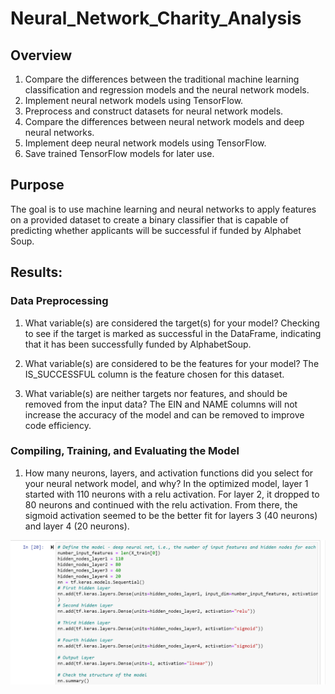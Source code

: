 # Neural_Network_Charity_Analysis


## Overview

1. Compare the differences between the traditional machine learning classification and regression models and the neural network models.
2. Implement neural network models using TensorFlow.
3. Preprocess and construct datasets for neural network models.
4. Compare the differences between neural network models and deep neural networks.
5. Implement deep neural network models using TensorFlow.
6. Save trained TensorFlow models for later use.


## Purpose

The goal is to use machine learning and neural networks to apply features on a provided dataset to create a binary classifier that is capable of predicting whether applicants will be successful if funded by Alphabet Soup.


## Results:

### Data Preprocessing

1. What variable(s) are considered the target(s) for your model?
Checking to see if the target is marked as successful in the DataFrame, indicating that it has been successfully funded by AlphabetSoup.

2. What variable(s) are considered to be the features for your model?
The IS_SUCCESSFUL column is the feature chosen for this dataset.

3. What variable(s) are neither targets nor features, and should be removed from the input data?
The EIN and NAME columns will not increase the accuracy of the model and can be removed to improve code efficiency.

### Compiling, Training, and Evaluating the Model

1. How many neurons, layers, and activation functions did you select for your neural network model, and why?
In the optimized model, layer 1 started with 110 neurons with a relu activation. For layer 2, it dropped to 80 neurons and continued with the relu activation. From there, the sigmoid activation seemed to be the better fit for layers 3 (40 neurons) and layer 4 (20 neurons).

![Pic1.png](Pic1.png)
